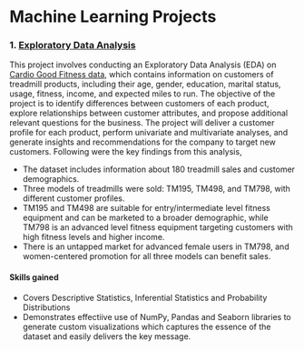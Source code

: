 # Machine Learning Projects

<h3> 1. <a href="https://nbviewer.org/github/pnkjsyngh/MLProjects/blob/main/EDA/Project1.ipynb"><strong>Exploratory Data Analysis</strong></a></h3>

This project involves conducting an Exploratory Data Analysis (EDA) on [Cardio Good Fitness data](https://www.kaggle.com/datasets/saurav9786/cardiogoodfitness), which contains information on customers of treadmill products, including their age, gender, education, marital status, usage, fitness, income, and expected miles to run. The objective of the project is to identify differences between customers of each product, explore relationships between customer attributes, and propose additional relevant questions for the business. The project will deliver a customer profile for each product, perform univariate and multivariate analyses, and generate insights and recommendations for the company to target new customers. Following were the key findings from this analysis,
- The dataset includes information about 180 treadmill sales and customer demographics.
- Three models of treadmills were sold: TM195, TM498, and TM798, with different customer profiles.
- TM195 and TM498 are suitable for entry/intermediate level fitness equipment and can be marketed to a broader demographic, while TM798 is an advanced level fitness equipment targeting customers with high fitness levels and higher income.
- There is an untapped market for advanced female users in TM798, and women-centered promotion for all three models can benefit sales.

#### Skills gained
- Covers Descriptive Statistics, Inferential Statistics and Probability Distributions
- Demonstrates effectiive use of NumPy, Pandas and Seaborn libraries to generate custom visualizations which captures the essence of the dataset and easily delivers the key message.





